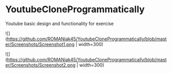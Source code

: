 # YoutubeCloneProgrammatically
Youtube basic design and functionality for exercise

![](https://github.com/ROMANiak45/YoutubeCloneProgrammatically/blob/master/Screenshots/Screenshot1.png | width=300)

![](https://github.com/ROMANiak45/YoutubeCloneProgrammatically/blob/master/Screenshots/Screenshot2.png | width=300)

